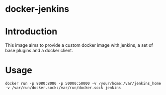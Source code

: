 # docker-jenkins

# Introduction

This image aims to provide a custom docker image with jenkins, a set of base plugins and a docker client.

# Usage

```
docker run -p 8080:8080 -p 50000:50000 -v /your/home:/var/jenkins_home -v /var/run/docker.sock:/var/run/docker.sock jenkins
```
